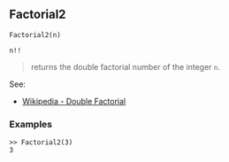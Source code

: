 ## Factorial2

```
Factorial2(n)

n!!
```

> returns the double factorial number of the integer `n`.
 
See:  
* [Wikipedia - Double Factorial](https://en.wikipedia.org/wiki/Factorial#Double_factorial)

### Examples

```
>> Factorial2(3)
3
``` 